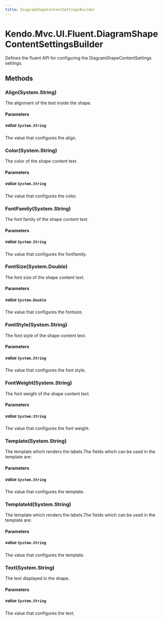 ```yaml
---
title: DiagramShapeContentSettingsBuilder
---
```


# Kendo.Mvc.UI.Fluent.DiagramShapeContentSettingsBuilder
Defines the fluent API for configuring the DiagramShapeContentSettings settings.




## Methods


### Align(System.String)
The alignment of the text inside the shape.


#### Parameters

##### value `System.String`
The value that configures the align.





### Color(System.String)
The color of the shape content text.


#### Parameters

##### value `System.String`
The value that configures the color.





### FontFamily(System.String)
The font family of the shape content text.


#### Parameters

##### value `System.String`
The value that configures the fontfamily.





### FontSize(System.Double)
The font size of the shape content text.


#### Parameters

##### value `System.Double`
The value that configures the fontsize.





### FontStyle(System.String)
The font style of the shape content text.


#### Parameters

##### value `System.String`
The value that configures the font style.





### FontWeight(System.String)
The font weight of the shape content text.


#### Parameters

##### value `System.String`
The value that configures the font weight.





### Template(System.String)
The template which renders the labels.The fields which can be used in the template are:


#### Parameters

##### value `System.String`
The value that configures the template.





### TemplateId(System.String)
The template which renders the labels.The fields which can be used in the template are:


#### Parameters

##### value `System.String`
The value that configures the template.





### Text(System.String)
The text displayed in the shape.


#### Parameters

##### value `System.String`
The value that configures the text.






